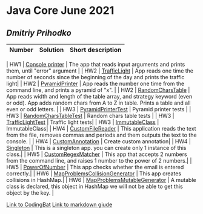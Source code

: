 # Java Core June 2021

## *Dmitriy Prihodko*

| Number | Solution  | Short description
| --- | --- | --- |

| HW1 | [Console printer](https://github.com/NikolaevArtem/Java_Core_June_2021/blob/feature/DmitriyPrihodko/src/main/java/homework_1) | The app that reads input arguments and prints them, until "error" argument |
| HW2 | [TrafficLight](https://github.com/NikolaevArtem/Java_Core_June_2021/tree/feature/DmitriyPrihodko/src/main/java/homework_2/traffic_light) | App reads one time the number of seconds since the beginning of the day and prints the traffic light|
| HW2 | [PyramidPrinter](./src/main/java/homework_2/traffic_light) | App reads the number one time from the command line, and prints a pyramid of "x". |
| HW2 | [RandomCharsTable](https://github.com/NikolaevArtem/Java_Core_June_2021/tree/feature/DmitriyPrihodko/src/main/java/homework_2/random_chars_table) | App reads width and length of the table array, and strategy keyword (even or odd). App adds random chars from A to Z in table. Prints a table and all even or odd letters.  |
| HW3 | [PyramidPrinterTest](https://github.com/NikolaevArtem/Java_Core_June_2021/tree/feature/DmitriyPrihodko/src/test/java/homework_2/pyramid_printer) | Pyramid printer tests |
| HW3 | [RandomCharsTableTest](https://github.com/NikolaevArtem/Java_Core_June_2021/tree/feature/DmitriyPrihodko/src/test/java/homework_2/random_chars_table) | Random chars table tests |
| HW3 | [TrafficLightTest](https://github.com/NikolaevArtem/Java_Core_June_2021/tree/feature/DmitriyPrihodko/src/test/java/homework_2/traffic_light) | Traffic light tests|
| HW3 | [ImmutableClass](https://github.com/NikolaevArtem/Java_Core_June_2021/tree/feature/DmitriyPrihodko/src/test/java/homework_3/ImmutableClass) | ImmutableClass|
| HW4 | [CustomFileReader](https://github.com/NikolaevArtem/Java_Core_June_2021/tree/feature/DmitriyPrihodko/src/test/java/homework_4/custom_file_reader) | This application reads the text from the file, removes commas and periods and them outputs the text to the console. |
| HW4 | [CustomAnnotation](https://github.com/NikolaevArtem/Java_Core_June_2021/tree/feature/DmitriyPrihodko/src/test/java/homework_4/custom_annotation) | Create custom annotation|
| HW4 | [Singleton](https://github.com/NikolaevArtem/Java_Core_June_2021/tree/feature/DmitriyPrihodko/src/test/java/homework_4/singleton) | This is a singleton app. you can create only 1 instance of this class.|
| HW5 | [CustomRegexMatcher](https://github.com/NikolaevArtem/Java_Core_June_2021/tree/feature/DmitriyPrihodko/src/test/java/homework_5/custom_regex_matcher) | This app that accepts 2 numbers from the command line, and raises 1 number to the power of 2 numbers.|
| HW5 | [PowerOfNumber](https://github.com/NikolaevArtem/Java_Core_June_2021/tree/feature/DmitriyPrihodko/src/test/java/homework_4/power_of_number) | This app checks whether the email is entered correctly.|
| HW6 | [MapProblemsCollisionGenerator](https://github.com/NikolaevArtem/Java_Core_June_2021/tree/feature/DmitriyPrihodko/src/main/java/homework_6/map_problems_generator) | This app creates collisions in HashMap.|
| HW6 | [MapProblemsMutableGenerator](https://github.com/NikolaevArtem/Java_Core_June_2021/tree/feature/DmitriyPrihodko/src/main/java/homework_6/map_problems_generator) | A mutable class is declared, this object in HashMap we will not be able to get this object by the key. |


[Link to CodingBat](https://codingbat.com/done?user=bomba_25@mail.ru&tag=8601275236)
[Link to markdown giude](https://github.com/adam-p/markdown-here/wiki/Markdown-Cheatsheet)
